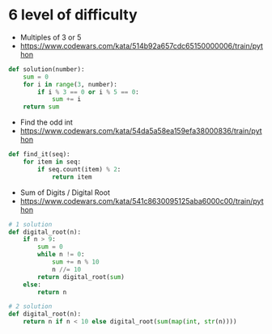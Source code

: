# 6 level of difficulty


* Multiples of 3 or 5
* https://www.codewars.com/kata/514b92a657cdc65150000006/train/python

```python
def solution(number):
    sum = 0 
    for i in range(3, number):
        if i % 3 == 0 or i % 5 == 0:
            sum += i
    return sum
```


* Find the odd int
* https://www.codewars.com/kata/54da5a58ea159efa38000836/train/python

```python
def find_it(seq):
    for item in seq:
        if seq.count(item) % 2:
            return item
```


* Sum of Digits / Digital Root
* https://www.codewars.com/kata/541c8630095125aba6000c00/train/python

```python
# 1 solution
def digital_root(n):
    if n > 9:
        sum = 0
        while n != 0:
            sum += n % 10
            n //= 10
        return digital_root(sum)
    else:
        return n

# 2 solution
def digital_root(n):
    return n if n < 10 else digital_root(sum(map(int, str(n))))
```
